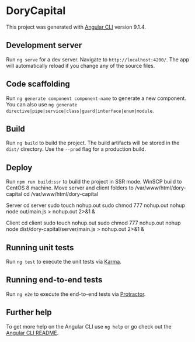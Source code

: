 # DoryCapital

This project was generated with [Angular CLI](https://github.com/angular/angular-cli) version 9.1.4.

## Development server

Run `ng serve` for a dev server. Navigate to `http://localhost:4200/`. The app will automatically reload if you change any of the source files.

## Code scaffolding

Run `ng generate component component-name` to generate a new component. You can also use `ng generate directive|pipe|service|class|guard|interface|enum|module`.

## Build

Run `ng build` to build the project. The build artifacts will be stored in the `dist/` directory. Use the `--prod` flag for a production build.

## Deploy

Run `npm run build:ssr` to build the project in SSR mode.
WinSCP build to CentOS 8 machine.
Move server and client folders to /var/www/html/dory-capital
cd /var/www/html/dory-capital

Server
cd server
sudo touch nohup.out
sudo chmod 777 nohup.out
nohup node out/main.js > nohup.out 2>&1 &

Client
cd client
sudo touch nohup.out
sudo chmod 777 nohup.out
nohup node dist/dory-capital/server/main.js > nohup.out 2>&1 &

## Running unit tests

Run `ng test` to execute the unit tests via [Karma](https://karma-runner.github.io).

## Running end-to-end tests

Run `ng e2e` to execute the end-to-end tests via [Protractor](http://www.protractortest.org/).

## Further help

To get more help on the Angular CLI use `ng help` or go check out the [Angular CLI README](https://github.com/angular/angular-cli/blob/master/README.md).
